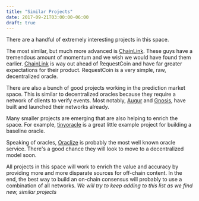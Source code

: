 ```yaml
---
title: "Similar Projects"
date: 2017-09-21T03:00:00-06:00
draft: true
---
```


There are a handful of extremely interesting projects in this space.

The most similar, but much more advanced is [ChainLink](https://link.smartcontract.com/). These guys have a tremendous amount of momentum and we wish we would have found them earlier. [ChainLink](https://link.smartcontract.com/) is way out ahead of RequestCoin and have far greater expectations for their product. RequestCoin is a very simple, raw, decentralized oracle.

There are also a bunch of good projects working in the prediction market space. This is similar to decentralized oracles because they require a network of clients to verify events. Most notably, [Augur](https://augur.net/) and [Gnosis](https://gnosis.pm/), have built and launched their networks already.

Many smaller projects are emerging that are also helping to enrich the space. For example, [tinyoracle](https://github.com/axic/tinyoracle) is a great little example project for building a baseline oracle.

Speaking of oracles, [Oraclize](http://www.oraclize.it/) is probably the most well known oracle service. There's a good chance they will look to move to a decentralized model soon.

All projects in this space will work to enrich the value and accuracy by providing more and more disparate sources for off-chain content. In the end, the best way to build an on-chain consensus will probably to use a combination of all networks. *We will try to keep adding to this list as we find new, similar projects*

